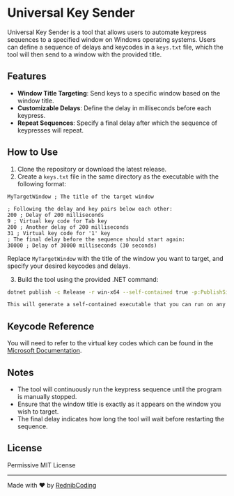 # Universal Key Sender

Universal Key Sender is a tool that allows users to automate keypress sequences to a specified window on Windows operating systems. Users can define a sequence of delays and keycodes in a `keys.txt` file, which the tool will then send to a window with the provided title.

## Features

- **Window Title Targeting**: Send keys to a specific window based on the window title.
- **Customizable Delays**: Define the delay in milliseconds before each keypress.
- **Repeat Sequences**: Specify a final delay after which the sequence of keypresses will repeat.

## How to Use

1. Clone the repository or download the latest release.
2. Create a `keys.txt` file in the same directory as the executable with the following format:

```
MyTargetWindow ; The title of the target window

; Following the delay and key pairs below each other:
200 ; Delay of 200 milliseconds
9 ; Virtual key code for Tab key
200 ; Another delay of 200 milliseconds
31 ; Virtual key code for '1' key
; The final delay before the sequence should start again:
30000 ; Delay of 30000 milliseconds (30 seconds)
```


Replace `MyTargetWindow` with the title of the window you want to target, and specify your desired keycodes and delays.

3. Build the tool using the provided .NET command:

```sh
dotnet publish -c Release -r win-x64 --self-contained true -p:PublishSingleFile=true -p:PublishTrimmed=true

This will generate a self-contained executable that you can run on any Windows x64 machine without needing to install additional dependencies.
```

## Keycode Reference
You will need to refer to the virtual key codes which can be found in the [Microsoft Documentation](https://learn.microsoft.com/en-us/windows/win32/inputdev/virtual-key-codes).

## Notes
- The tool will continuously run the keypress sequence until the program is manually stopped.
- Ensure that the window title is exactly as it appears on the window you wish to target.
- The final delay indicates how long the tool will wait before restarting the sequence.

## License
Permissive MIT License

---

Made with ❤️ by [RednibCoding](https://github.com/RednibCoding)
